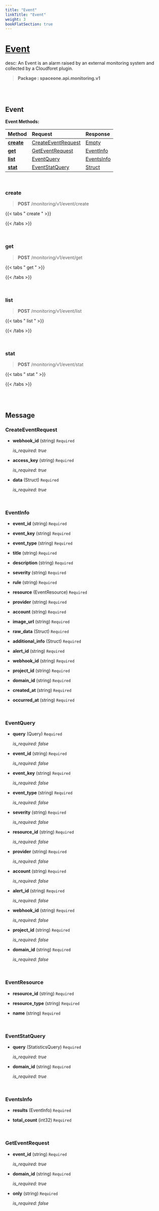 ```yaml
---
title: "Event"
linkTitle: "Event"
weight: 3
bookFlatSection: true
---
```

# [Event](#Event)
desc: An Event is an alarm raised by an external monitoring system and collected by a Cloudforet plugin.


>  **Package : spaceone.api.monitoring.v1**

<br>
<br>

## Event


**Event Methods:**


| Method | Request | Response |
| :----- | :-------- | :-------- |
| [**create**](./Event#create) | [CreateEventRequest](Event#createeventrequest) | [Empty](./Event#empty) |
| [**get**](./Event#get) | [GetEventRequest](Event#geteventrequest) | [EventInfo](./Event#eventinfo) |
| [**list**](./Event#list) | [EventQuery](Event#eventquery) | [EventsInfo](./Event#eventsinfo) |
| [**stat**](./Event#stat) | [EventStatQuery](Event#eventstatquery) | [Struct](./Event#struct) |



    
<br>

### create

> **POST** /monitoring/v1/event/create
>




 {{< tabs " create " >}}




{{< /tabs >}}

    
<br>

### get

> **POST** /monitoring/v1/event/get
>




 {{< tabs " get " >}}




{{< /tabs >}}

    
<br>

### list

> **POST** /monitoring/v1/event/list
>




 {{< tabs " list " >}}




{{< /tabs >}}

    
<br>

### stat

> **POST** /monitoring/v1/event/stat
>




 {{< tabs " stat " >}}




{{< /tabs >}}

    


<br>
<br>

## Message



### CreateEventRequest
* **webhook_id** (string)  `Required` 

  *is_required: true*

    
* **access_key** (string)  `Required` 

  *is_required: true*

    
* **data** (Struct)  `Required` 

  *is_required: true*

    <br>

### EventInfo
* **event_id** (string)  `Required` 

    
* **event_key** (string)  `Required` 

    
* **event_type** (string)  `Required` 

    
* **title** (string)  `Required` 

    
* **description** (string)  `Required` 

    
* **severity** (string)  `Required` 

    
* **rule** (string)  `Required` 

    
* **resource** (EventResource)  `Required` 

    
* **provider** (string)  `Required` 

    
* **account** (string)  `Required` 

    
* **image_url** (string)  `Required` 

    
* **raw_data** (Struct)  `Required` 

    
* **additional_info** (Struct)  `Required` 

    
* **alert_id** (string)  `Required` 

    
* **webhook_id** (string)  `Required` 

    
* **project_id** (string)  `Required` 

    
* **domain_id** (string)  `Required` 

    
* **created_at** (string)  `Required` 

    
* **occurred_at** (string)  `Required` 

    <br>

### EventQuery
* **query** (Query)  `Required` 

  *is_required: false*

    
* **event_id** (string)  `Required` 

  *is_required: false*

    
* **event_key** (string)  `Required` 

  *is_required: false*

    
* **event_type** (string)  `Required` 

  *is_required: false*

    
* **severity** (string)  `Required` 

  *is_required: false*

    
* **resource_id** (string)  `Required` 

  *is_required: false*

    
* **provider** (string)  `Required` 

  *is_required: false*

    
* **account** (string)  `Required` 

  *is_required: false*

    
* **alert_id** (string)  `Required` 

  *is_required: false*

    
* **webhook_id** (string)  `Required` 

  *is_required: false*

    
* **project_id** (string)  `Required` 

  *is_required: false*

    
* **domain_id** (string)  `Required` 

  *is_required: false*

    <br>

### EventResource
* **resource_id** (string)  `Required` 

    
* **resource_type** (string)  `Required` 

    
* **name** (string)  `Required` 

    <br>

### EventStatQuery
* **query** (StatisticsQuery)  `Required` 

  *is_required: true*

    
* **domain_id** (string)  `Required` 

  *is_required: true*

    <br>

### EventsInfo
* **results** (EventInfo)  `Required` 

    
* **total_count** (int32)  `Required` 

    <br>

### GetEventRequest
* **event_id** (string)  `Required` 

  *is_required: true*

    
* **domain_id** (string)  `Required` 

  *is_required: true*

    
* **only** (string)  `Required` 

  *is_required: false*

    <br>
